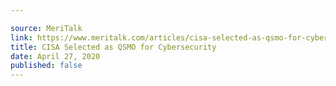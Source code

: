```yaml
---

source: MeriTalk
link: https://www.meritalk.com/articles/cisa-selected-as-qsmo-for-cybersecurity/
title: CISA Selected as QSMO for Cybersecurity
date: April 27, 2020
published: false
---
```

